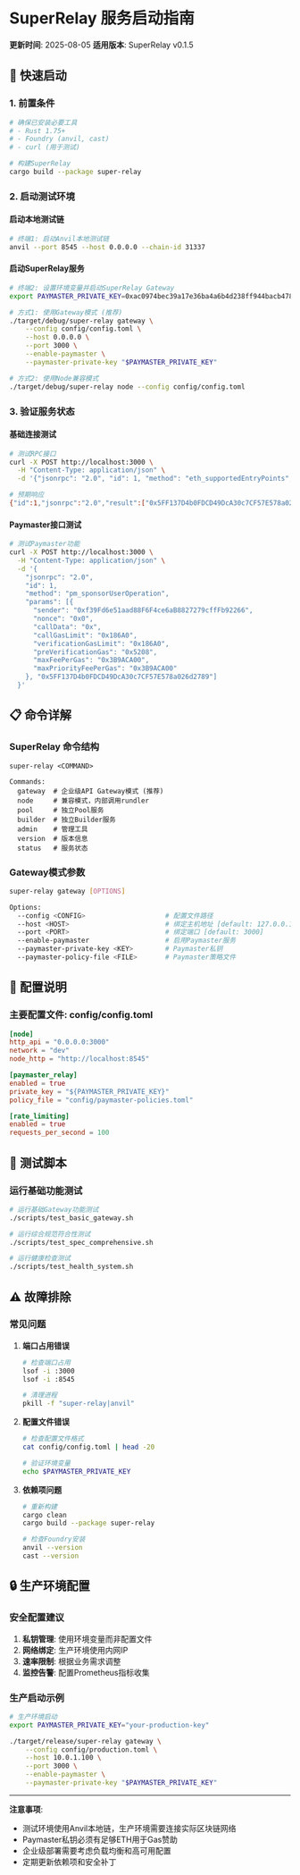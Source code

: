 # SuperRelay 服务启动指南

**更新时间**: 2025-08-05
**适用版本**: SuperRelay v0.1.5

## 🚀 快速启动

### 1. 前置条件
```bash
# 确保已安装必要工具
# - Rust 1.75+
# - Foundry (anvil, cast)
# - curl (用于测试)

# 构建SuperRelay
cargo build --package super-relay
```

### 2. 启动测试环境

#### 启动本地测试链
```bash
# 终端1: 启动Anvil本地测试链
anvil --port 8545 --host 0.0.0.0 --chain-id 31337
```

#### 启动SuperRelay服务
```bash
# 终端2: 设置环境变量并启动SuperRelay Gateway
export PAYMASTER_PRIVATE_KEY=0xac0974bec39a17e36ba4a6b4d238ff944bacb478cbed5efcae784d7bf4f2ff80

# 方式1: 使用Gateway模式 (推荐)
./target/debug/super-relay gateway \
    --config config/config.toml \
    --host 0.0.0.0 \
    --port 3000 \
    --enable-paymaster \
    --paymaster-private-key "$PAYMASTER_PRIVATE_KEY"

# 方式2: 使用Node兼容模式
./target/debug/super-relay node --config config/config.toml
```

### 3. 验证服务状态

#### 基础连接测试
```bash
# 测试RPC接口
curl -X POST http://localhost:3000 \
  -H "Content-Type: application/json" \
  -d '{"jsonrpc": "2.0", "id": 1, "method": "eth_supportedEntryPoints", "params": []}'

# 预期响应
{"id":1,"jsonrpc":"2.0","result":["0x5FF137D4b0FDCD49DcA30c7CF57E578a026d2789"]}
```

#### Paymaster接口测试
```bash
# 测试Paymaster功能
curl -X POST http://localhost:3000 \
  -H "Content-Type: application/json" \
  -d '{
    "jsonrpc": "2.0",
    "id": 1,
    "method": "pm_sponsorUserOperation",
    "params": [{
      "sender": "0xf39Fd6e51aad88F6F4ce6aB8827279cffFb92266",
      "nonce": "0x0",
      "callData": "0x",
      "callGasLimit": "0x186A0",
      "verificationGasLimit": "0x186A0",
      "preVerificationGas": "0x5208",
      "maxFeePerGas": "0x3B9ACA00",
      "maxPriorityFeePerGas": "0x3B9ACA00"
    }, "0x5FF137D4b0FDCD49DcA30c7CF57E578a026d2789"]
  }'
```

## 📋 命令详解

### SuperRelay 命令结构
```
super-relay <COMMAND>

Commands:
  gateway  # 企业级API Gateway模式 (推荐)
  node     # 兼容模式，内部调用rundler
  pool     # 独立Pool服务
  builder  # 独立Builder服务
  admin    # 管理工具
  version  # 版本信息
  status   # 服务状态
```

### Gateway模式参数
```bash
super-relay gateway [OPTIONS]

Options:
  --config <CONFIG>                    # 配置文件路径
  --host <HOST>                        # 绑定主机地址 [default: 127.0.0.1]
  --port <PORT>                        # 绑定端口 [default: 3000]
  --enable-paymaster                   # 启用Paymaster服务
  --paymaster-private-key <KEY>        # Paymaster私钥
  --paymaster-policy-file <FILE>       # Paymaster策略文件
```

## 🔧 配置说明

### 主要配置文件: config/config.toml
```toml
[node]
http_api = "0.0.0.0:3000"
network = "dev"
node_http = "http://localhost:8545"

[paymaster_relay]
enabled = true
private_key = "${PAYMASTER_PRIVATE_KEY}"
policy_file = "config/paymaster-policies.toml"

[rate_limiting]
enabled = true
requests_per_second = 100
```

## 🧪 测试脚本

### 运行基础功能测试
```bash
# 运行基础Gateway功能测试
./scripts/test_basic_gateway.sh

# 运行综合规范符合性测试
./scripts/test_spec_comprehensive.sh

# 运行健康检查测试
./scripts/test_health_system.sh
```

## ⚠️ 故障排除

### 常见问题

1. **端口占用错误**
   ```bash
   # 检查端口占用
   lsof -i :3000
   lsof -i :8545

   # 清理进程
   pkill -f "super-relay|anvil"
   ```

2. **配置文件错误**
   ```bash
   # 检查配置文件格式
   cat config/config.toml | head -20

   # 验证环境变量
   echo $PAYMASTER_PRIVATE_KEY
   ```

3. **依赖项问题**
   ```bash
   # 重新构建
   cargo clean
   cargo build --package super-relay

   # 检查Foundry安装
   anvil --version
   cast --version
   ```

## 🔒 生产环境配置

### 安全配置建议
1. **私钥管理**: 使用环境变量而非配置文件
2. **网络绑定**: 生产环境使用内网IP
3. **速率限制**: 根据业务需求调整
4. **监控告警**: 配置Prometheus指标收集

### 生产启动示例
```bash
# 生产环境启动
export PAYMASTER_PRIVATE_KEY="your-production-key"

./target/release/super-relay gateway \
    --config config/production.toml \
    --host 10.0.1.100 \
    --port 3000 \
    --enable-paymaster \
    --paymaster-private-key "$PAYMASTER_PRIVATE_KEY"
```

---

**注意事项**:
- 测试环境使用Anvil本地链，生产环境需要连接实际区块链网络
- Paymaster私钥必须有足够ETH用于Gas赞助
- 企业级部署需要考虑负载均衡和高可用配置
- 定期更新依赖项和安全补丁